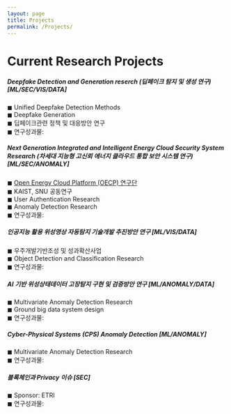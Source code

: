 ```yaml
---
layout: page
title: Projects
permalink: /Projects/
---
```


<h1 class="page-title">Current Research Projects</h1>



<div class="section">
    <h5>Deepfake Detection and Generation reserch (딥페이크 탐지 및 생성 연구) [ML/SEC/VIS/DATA]</h5> 
        ◼  Unified Deepfake Detection Methods <br>
        ◼  Deepfake Generation <br>
        ◼  딥페이크관련 정책 및 대응방안 연구 <br>
        ◼  연구성과물: <br>
</div>

<div class="section">
    <h5> Next Generation Integrated and Intelligent Energy Cloud Security System Research (차세대 지능형 고신뢰 에너지 클라우드 통합 보안 시스템 연구) [ML/SEC/ANOMALY]</h5> 
        ◼  <a href="https://www.oecp.kaist.ac.kr/">Open Energy Cloud Platform (OECP) 연구단</a> <br>
        ◼  KAIST, SNU 공동연구 <br>
        ◼  User Authentication Research <br>
        ◼  Anomaly Detection Research <br>
        ◼  연구성과물: <br>
</div>

<div class="section">
    <h5> 인공지능 활용 위성영상 자동탐지 기술개발 추진방안 연구 [ML/VIS/DATA]</h5> 
        ◼  우주개발기반조성 및 성과확산사업 <br>
        ◼  Object Detection and Classification Research <br>
        ◼  연구성과물: <br>
</div>

<div class="section">
    <h5> AI 기반 위성상태데이터 고장탐지 구현 및 검증방안 연구 [ML/ANOMALY/DATA]</h5> 
        ◼  Multivariate Anomaly Detection Research <br>
        ◼  Ground big data system design <br>
        ◼  연구성과물: <br>
</div>

<div class="section">
    <h5> Cyber-Physical Systems (CPS) Anomaly Detection [ML/ANOMALY]</h5> 
        ◼  Multivariate Anomaly Detection Research <br>
        ◼  연구성과물: <br>
</div>

<div class="section">
    <h5> 블록체인과 Privacy 이슈 [SEC]</h5> 
        ◼  Sponsor: ETRI <br>
        ◼  연구성과물: <br>
</div>




